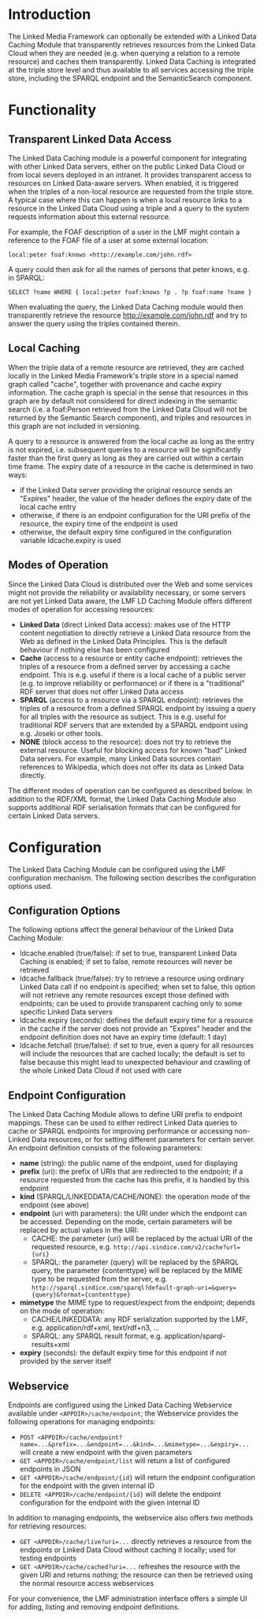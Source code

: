 # Introduction #

The Linked Media Framework can optionally be extended with a Linked Data Caching Module that transparently retrieves resources from the Linked Data Cloud when they are needed (e.g. when querying a relation to a remote resource) and caches them transparently. Linked Data Caching is integrated at the triple store level and thus available to all services accessing the triple store, including the SPARQL endpoint and the SemanticSearch component.

# Functionality #

## Transparent Linked Data Access ##

The Linked Data Caching module is a powerful component for integrating with other Linked Data servers, either on the public Linked Data Cloud or from local severs deployed in an intranet. It provides transparent access to resources on Linked Data-aware servers. When enabled, it is triggered when the triples of a non-local resource are requested from the triple store. A typical case where this can happen is when a local resource links to a resource in the Linked Data Cloud using a triple and a query to the system requests information about this external resource.

For example, the FOAF description of a user in the LMF might contain a reference to the FOAF file of a user at some external location:

```
local:peter foaf:knows <http://example.com/john.rdf>
```

A query could then ask for all the names of persons that peter knows, e.g. in SPARQL:

```
SELECT ?name WHERE { local:peter foaf:knows ?p . ?p foaf:name ?name }
```

When evaluating the query, the Linked Data Caching module would then transparently retrieve the resource http://example.com/john.rdf and try to answer the query using the triples contained therein.

## Local Caching ##

When the triple data of a remote resource are retrieved, they are cached locally in the Linked Media Framework's triple store in a special named graph called "cache", together with provenance and cache expiry information. The cache graph is special in the sense that resources in this graph are by default not considered for direct indexing in the semantic search (i.e. a foaf:Person retrieved from the Linked Data Cloud will not be returned by the Semantic Search component), and triples and resources in this graph are not included in versioning.

A query to a resource is answered from the local cache as long as the entry is not expired, i.e. subsequent queries to a resource will be significantly faster than the first query as long as they are carried out within a certain time frame. The expiry date of a resource in the cache is determined in two ways:
  * if the Linked Data server providing the original resource sends an "Expires" header, the value of the header defines the expiry date of the local cache entry
  * otherwise, if there is an endpoint configuration for the URI prefix of the resource, the expiry time of the endpoint is used
  * otherwise, the default expiry time configured in the configuration variable ldcache.expiry is used

## Modes of Operation ##

Since the Linked Data Cloud is distributed over the Web and some services might not provide the reliability or availability necessary, or some servers are not yet Linked Data aware, the LMF LD Caching Module offers different modes of operation for accessing resources:
  * **Linked Data** (direct Linked Data access): makes use of the HTTP  content negotiation to directly retrieve a Linked Data resource from the Web as defined in the Linked Data Principles. This is the default behaviour if nothing else has been configured
  * **Cache** (access to a resource or entity cache endpoint): retrieves the triples of a resource from a defined server by accessing a cache endpoint. This is e.g. useful if there is a local cache of a public server (e.g. to improve reliability or performance) or if there is a "traditional" RDF server that does not offer Linked Data access
  * **SPARQL** (access to a resource via a SPARQL endpoint): retrieves the triples of a resource from a defined SPARQL endpoint by issuing a query for all triples with the resource as subject. This is e.g. useful for traditional RDF servers that are extended by a SPARQL endpoint using e.g. Joseki or other tools.
  * **NONE** (block access to the resource): does not try to retrieve the external resource. Useful for blocking access for known "bad" Linked Data servers. For example, many Linked Data sources contain references to Wikipedia, which does not offer its data as Linked Data directly.

The different modes of operation can be configured as described below. In addition to the RDF/XML format, the Linked Data Caching Module also supports additional RDF serialisation formats that can be configured for certain Linked Data servers.



# Configuration #

The Linked Data Caching Module can be configured using the LMF configuration mechanism. The following section describes the configuration options used.

## Configuration Options ##

The following options affect the general behaviour of the Linked Data Caching Module:

  * ldcache.enabled (true/false): if set to true, transparent Linked Data Caching is enabled; if set to false, remote resources will never be retrieved
  * ldcache.fallback (true/false): try to retrieve a resource using ordinary Linked Data call if no endpoint is  specified; when set to false, this option will not retrieve any remote resources except those defined with endpoints; can be used to provide transparent caching only to some specific Linked Data servers
  * ldcache.expiry (seconds): defines the default expiry time for a resource in the cache if the server does not provide an "Expires" header and the endpoint definition does not have an expiry time (default: 1 day)
  * ldcache.fetchall (true/false): if set to true, even a query for all resources will include the resources that are cached locally; the default is set to false because this might lead to unexpected behaviour and crawling of the whole Linked Data Cloud if not used with care


## Endpoint Configuration ##

The Linked Data Caching Module allows to define URI prefix to endpoint mappings. These can be used to either redirect Linked Data queries to cache or SPARQL endpoints for improving performance or accessing non-Linked Data resources, or for setting different parameters for certain server. An endpoint definition consists of the following parameters:

  * **name** (string): the public name of the endpoint, used for displaying
  * **prefix** (uri): the prefix of URIs that are redirected to the endpoint; if a resource requested from the cache has this prefix, it is handled by this endpoint
  * **kind** (SPARQL/LINKEDDATA/CACHE/NONE): the operation mode of the endpoint (see above)
  * **endpoint** (uri with parameters): the URI under which the endpoint can be accessed. Depending on the mode, certain parameters will be replaced by actual values in the URI:
    * CACHE: the parameter {uri} will be replaced by the actual URI of the requested resource, e.g. `http://api.sindice.com/v2/cache?url={uri}`
    * SPARQL: the parameter {query} will be replaced by the SPARQL query, the parameter {contenttype} will be replaced by the MIME type to be requested from the server, e.g. `http://sparql.sindice.com/sparql?default-graph-uri=&query={query}&format={contenttype}`
  * **mimetype** the MIME type to request/expect from the endpoint; depends on the mode of operation:
    * CACHE/LINKEDDATA: any RDF serialization supported by the LMF, e.g. application/rdf+xml, text/rdf+n3, ...
    * SPARQL: any SPARQL result format, e.g. application/sparql-results+xml
  * **expiry** (seconds): the default expiry time for this endpoint if not provided by the server itself

## Webservice ##

Endpoints are configured using the Linked Data Caching Webservice available under `<APPDIR>/cache/endpoint`; the Webservice provides the following operations for managing endpoints:
  * `POST <APPDIR>/cache/endpoint?name=...&prefix=...&endpoint=...&kind=...&mimetype=...&expiry=...` will create a new endpoint with the given parameters
  * `GET <APPDIR>/cache/endpoint/list` will return a list of configured endpoints in JSON
  * `GET <APPDIR>/cache/endpoint/{id}` will return the endpoint configuration for the endpoint with the given internal ID
  * `DELETE <APPDIR>/cache/endpoint/{id}` will delete the endpoint configuration for the endpoint with the given internal ID

In addition to managing endpoints, the webservice also offers two methods for retrieving resources:
  * `GET <APPDIR>/cache/live?uri=...` directly retrieves a resource from the endpoints or Linked Data Cloud without caching it locally; used for testing endpoints
  * `GET <APPDIR>/cache/cached?uri=...` refreshes the resource with the given URI and returns nothing; the resource can then be retrieved using the normal resource access webservices

For your convenience, the LMF administration interface offers a simple UI for adding, listing and removing
endpoint definitions.